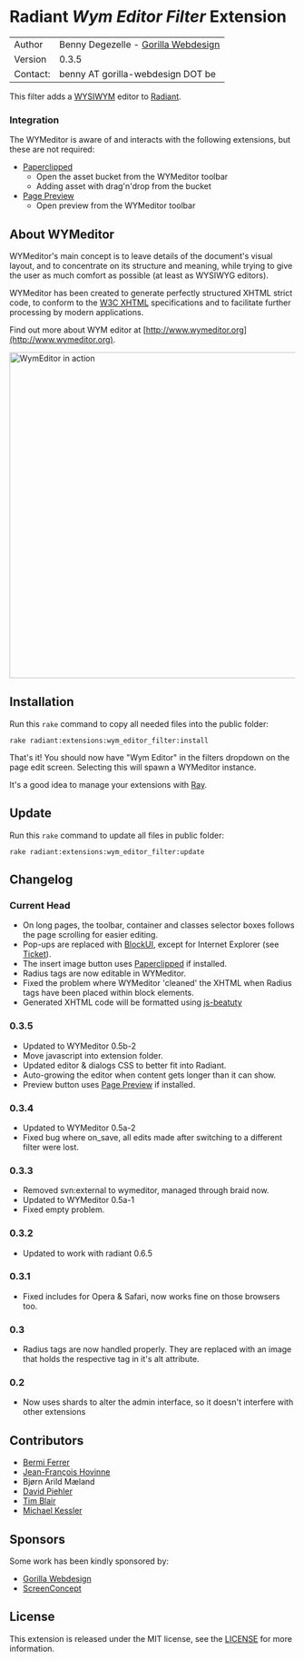 Radiant *Wym Editor Filter* Extension
===================================

<table>
    <tr>
        <td>Author</td>
        <td>Benny Degezelle - <a href="http://www.gorilla-webdesign.be">Gorilla Webdesign</a></td>
    </tr>
    <tr>
        <td>Version</td>
        <td>0.3.5</td>
    </tr>
    <tr>
        <td>Contact:</td>
        <td>benny AT gorilla-webdesign DOT be</td>
    </tr>
</table>

This filter adds a [WYSIWYM](http://en.wikipedia.org/wiki/WYSIWYM) editor to [Radiant](http://www.radiantcms.org/).

### Integration

The WYMeditor is aware of and interacts with the following extensions, but these are not required:

- [Paperclipped](http://github.com/kbingman/paperclipped/tree/master) 
   - Open the asset bucket from the WYMeditor toolbar
   - Adding asset with drag'n'drop from the bucket
- [Page Preview](http://github.com/tricycle/radiant-page-preview-extension/tree/master)
   - Open preview from the WYMeditor toolbar

About WYMeditor
---------------

WYMeditor's main concept is to leave details of the document's visual layout, and to concentrate on its structure and
meaning, while trying to give the user as much comfort as possible (at least as WYSIWYG editors).

WYMeditor has been created to generate perfectly structured XHTML strict code, to conform to the [W3C XHTML](http://www.w3.org/TR/xhtml1/)
specifications and to facilitate further processing by modern applications.

Find out more about WYM editor at [http://www.wymeditor.org](http://www.wymeditor.org).

<img src="../raw/master/wym_editor_filter.png" width="587" height="574" alt="WymEditor in action">

Installation
------------

Run this `rake` command to copy all needed files into the public folder:

	rake radiant:extensions:wym_editor_filter:install

That's it! You should now have "Wym Editor" in the filters dropdown on the page edit screen.
Selecting this will spawn a WYMeditor instance.

It's a good idea to manage your extensions with [Ray](http://github.com/johnmuhl/radiant-ray-extension/tree/master).

Update
------

Run this `rake` command to update all files in public folder:

    rake radiant:extensions:wym_editor_filter:update

Changelog
---------

### Current Head

- On long pages, the toolbar, container and classes selector boxes follows the page scrolling for easier editing.
- Pop-ups are replaced with [BlockUI](http://malsup.com/jquery/block/), except for Internet Explorer (see [Ticket](http://trac.wymeditor.org/trac/ticket/63)).
- The insert image button uses [Paperclipped](http://github.com/kbingman/paperclipped/tree/master) if installed.
- Radius tags are now editable in WYMeditor.
- Fixed the problem where WYMeditor 'cleaned' the XHTML when Radius tags have been placed within block elements.
- Generated XHTML code will be formatted using [js-beatuty](http://github.com/einars/js-beautify/tree/master)

### 0.3.5

- Updated to WYMeditor 0.5b-2
- Move javascript into extension folder.
- Updated editor & dialogs CSS to better fit into Radiant.
- Auto-growing the editor when content gets longer than it can show.
- Preview button uses [Page Preview](http://github.com/tricycle/radiant-page-preview-extension/tree/master) if installed.

### 0.3.4

- Updated to WYMeditor 0.5a-2
- Fixed bug where on_save, all edits made after switching to a different filter were lost.

### 0.3.3

- Removed svn:external to wymeditor, managed through braid now.
- Updated to WYMeditor 0.5a-1
- Fixed empty <td> problem.

### 0.3.2

- Updated to work with radiant 0.6.5

### 0.3.1

- Fixed includes for Opera & Safari, now works fine on those browsers too.

### 0.3

- Radius tags are now handled properly. They are replaced with an image that holds the respective tag in it's alt attribute.

### 0.2

- Now uses shards to alter the admin interface, so it doesn't interfere with other extensions

Contributors
------------

* [Bermi Ferrer](http://www.bermi.org/)
* [Jean-François Hovinne](http://www.hovinne.com/)
* Bjørn Arild Mæland
* [David Piehler](http://basicsgroup.com/)
* [Tim Blair](http://tim.bla.ir/)
* [Michael Kessler](http://blog.netzpiraten.ch/)

Sponsors
--------

Some work has been kindly sponsored by:

* [Gorilla Webdesign](http://www.gorilla-webdesign.be)
* [ScreenConcept](http://www.screenconcept.ch)

License
-------

This extension is released under the MIT license, see the [LICENSE](master/LICENSE) for more
information.

